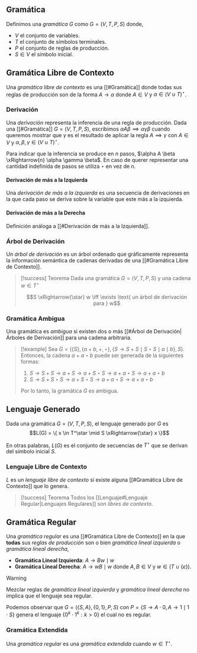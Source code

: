 ## Gramática
Definimos una *gramática* $G$ como $G=(V,T,P,S)$ donde,
- $V$ el conjunto de variables.
- $T$ el conjunto de símbolos terminales.
- $P$ el conjunto de reglas de producción.
- $S \in V$ el símbolo inicial.

## Gramática Libre de Contexto
Una *gramática libre de contexto* es una [[#Gramática]] donde todas sus reglas de producción son de la forma $A \rightarrow \alpha$ donde $A \in V$ y $\alpha \in (V \cup T)^\star$.

### Derivación
Una *derivación* representa la inferencia de una regla de producción. Dada una [[#Gramática]] $G=(V,T,P,S)$, escribimos $\alpha A \beta \implies \alpha \gamma \beta$ cuando queremos mostrar que $\gamma$ es el resultado de aplicar la regla $A \implies \gamma$ con $A \in V$ y $\alpha, \beta, \gamma \in (V \cup T)^\star$.

Para indicar que la inferencia se produce en $n$ pasos, $\alpha A \beta \xRightarrow{n} \alpha \gamma \beta$. En caso de querer representar una cantidad indefinida de pasos se utiliza $\star$ en vez de $n$.

#### Derivación de más a la Izquierda
Una *derivación de más a la izquierda* es una secuencia de derivaciones en la que cada paso se deriva sobre la variable que este más a la izquierda.

#### Derivación de más a la Derecha
Definición análoga a [[#Derivación de más a la Izquierda]].

### Árbol de Derivación
Un *árbol de derivación* es un árbol ordenado que gráficamente representa la información semántica de cadenas derivadas de una [[#Gramática Libre de Contexto]].

>[!success] Teorema 
>Dada una gramática $G=(V,T,P,S)$ y una cadena $w \in T^\star$
>
>$$S \xRightarrow{\star} w \iff \exists \text{ un árbol de derivación para } w$$

### Gramática Ambigua
Una gramática es *ambigua* si existen dos o más [[#Árbol de Derivación|Árboles de Derivación]] para una cadena arbitraria.

>[!example] 
>Sea $G=(\{S\}, \{a+b,+,\star\}, \{S \rightarrow S+S \mid S \star S \mid a \mid b\}, S)$. Entonces, la cadena $a + a \star b$ puede ser generada de la siguientes formas:
>1. $S \rightarrow S+S \rightarrow a + S \rightarrow a + S \star S \rightarrow a + a \star S \rightarrow a + a \star b$
>2. $S \rightarrow S + S \star S \rightarrow a + S \star S \rightarrow a + a \star S \rightarrow a + a \star b$
>
>Por lo tanto, la gramática $G$ es ambigua.

## Lenguaje Generado

Dada una gramática $G=(V,T,P,S)$, el lenguaje generado por $G$ es $$L(G) = \{ x \in T^\star \mid S \xRightarrow{\star} x \}$$

En otras palabras, $L(G)$ es el conjunto de secuencias de $T^\star$ que se derivan del símbolo inicial $S$.

### Lenguaje Libre de Contexto
$L$ es un *lenguaje libre de contexto* si existe alguna [[#Gramática Libre de Contexto]] que lo genera.

>[!success] Teorema
>Todos los [[Lenguaje#Lenguaje Regular|Lenguajes Regulares]] son *libres de contexto*.

## Gramática Regular
Una *gramática regular* es una [[#Gramática Libre de Contexto]] en la que __todas__ sus *reglas de producción* son o bien *gramática lineal izquierda* o *gramática lineal derecha*,
- **Gramática Lineal Izquierda**: $A \rightarrow Bw \mid w$
- **Gramática Lineal Derecha**: $A \rightarrow wB \mid w$
donde $A, B \in V$ y $w \in (T \cup \{\varepsilon\})$.

>[!warning] 
>Mezclar reglas de *gramática lineal izquierda* y *gramática lineal derecha* no implica que el lenguaje sea regular.
>
>Podemos observar que $G=(\{S, A\}, \{0, 1\}, P, S)$ con $P = \{ S \rightarrow A \cdot 0 , A \rightarrow 1 \mid 1 \cdot S \}$ genera el lenguaje $\{ 0^k \cdot 1^k : k > 0 \}$ el cual no es regular.
>

### Gramática Extendida 
Una *gramática regular* es una *gramática extendida* cuando $w \in T^\star$.
